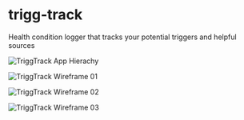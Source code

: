 # trigg-track

Health condition logger that tracks your potential triggers and helpful sources

<!-- image links [alt:] (url "title") -->

![TriggTrack App Hierachy](https://i.imgur.com/6Znqjfk.png "TriggTrack Hierachy")

![TriggTrack Wireframe 01](https://i.imgur.com/QSmm5yz.png "TriggTrack Wireframe 01")

![TriggTrack Wireframe 02](https://i.imgur.com/6Znqjfk.png "TriggTrack Wireframe 02")

![TriggTrack Wireframe 03](https://i.imgur.com/6Znqjfk.png "TriggTrack Wireframe 03")
